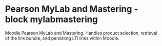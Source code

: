 # Pearson MyLab and Mastering - block mylabmastering
Moodle Pearson MyLab and Mastering. Handles product selection, retrieval of the link bundle, and persisting LTI links within Moodle.
